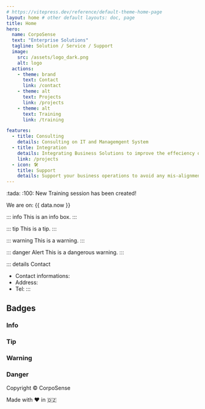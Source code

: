 ```yaml
---
# https://vitepress.dev/reference/default-theme-home-page
layout: home # other default layouts: doc, page
title: Home
hero:
  name: CorpoSense
  text: "Enterprise Solutions"
  tagline: Solution / Service / Support
  image:
    src: /assets/logo_dark.png
    alt: logo
  actions:
    - theme: brand
      text: Contact
      link: /contact
    - theme: alt
      text: Projects
      link: /projects
    - theme: alt
      text: Training
      link: /training

features:
  - title: Consulting
    details: Consulting on IT and Managemgent System
  - title: Integration
    details: Integrating Business Solutions to improve the effeciency of your performance
    link: /projects
  - icon: 🛠️
    title: Support
    details: Support your business operations to avoid any mis-alignment with the pre-defined goals.
---
```

<script setup>
import { useData } from 'vitepress'
import { useSidebar } from 'vitepress/theme'
import { data } from './posts.data.ts'

const { hasSidebar } = useSidebar()
const { page } = useData()
</script>

<!-- <h1 v-if="hasSidebar">{{ page.title }}</h1> -->
<CSButton text="Read more..." />
:tada: :100: New Training session has been created!

We are on: {{ data.now }}

::: info
This is an info box.
:::

::: tip
This is a tip.
:::

::: warning
This is a warning.
:::

::: danger Alert
This is a dangerous warning.
:::

::: details Contact
- Contact informations:
- Address: 
- Tel:
:::

## Badges

### Info <Badge type="info" text="default" />
### Tip <Badge type="tip" text="^1.9.0" />
### Warning <Badge type="warning" text="beta" />
### Danger <Badge type="danger" text="caution" />

Copyright &copy; CorpoSense

Made with :heart: in :algeria:

<style>
:root {
  /* --vp-home-hero-name-color: var(--vp-c-brand-1); */
  /* --vp-home-hero-name-color: red; */

  /* Gradient color */
  --vp-home-hero-name-color: transparent;
  /* --vp-home-hero-name-background: -webkit-linear-gradient(120deg, #bd34fe, #41d1ff); */
  --vp-home-hero-name-background: -webkit-linear-gradient(120deg, red, darkRed);

  /* Custom badges colors */
  --vp-badge-info-border: transparent;
  --vp-badge-info-text: var(--vp-c-text-2);
  --vp-badge-info-bg: var(--vp-c-default-soft);

  --vp-badge-tip-border: transparent;
  --vp-badge-tip-text: var(--vp-c-brand-1);
  --vp-badge-tip-bg: var(--vp-c-brand-soft);

  --vp-badge-warning-border: transparent;
  --vp-badge-warning-text: var(--vp-c-warning-1);
  --vp-badge-warning-bg: var(--vp-c-warning-soft);

  --vp-badge-danger-border: transparent;
  --vp-badge-danger-text: var(--vp-c-danger-1);
  --vp-badge-danger-bg: var(--vp-c-danger-soft);
}

.clip {
  font-size: 120%
}
</style>